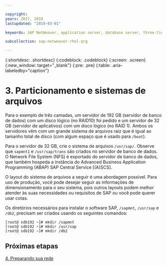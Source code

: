 ```yaml
---

copyright:
years: 2017, 2019
lastupdated: "2019-03-01"

keywords: SAP NetWeaver, application server, database server, three-tier

subcollection: sap-netweaver-rhel-qrg

---
```


{:shortdesc: .shortdesc}
{:codeblock: .codeblock}
{:screen: .screen}
{:new_window: target="_blank"}
{:pre: .pre}
{:table: .aria-labeledby="caption"}

# 3. Particionamento e sistemas de arquivos

Para o exemplo de três camadas, um servidor de 192 GB (servidor de banco de dados) com um disco lógico (no RAID10) foi pedido e um servidor de 32 GB (servidor de aplicativos) com um disco lógico (no RAID 1). Ambos os servidores vêm com um grande
sistema de arquivos raiz que é igual ao tamanho total de disco (com algum espaço que é usado para `/boot`).

Para o servidor de 32 GB, crie o sistema de arquivos `/usr/sap/`. Observe que `sapmnt1` e `/usr/sap/trans` são criados no servidor de banco de dados. O Network File System (NFS) é exportado do servidor de banco de dados, que também hospeda a instância do Advanced Business Application Programming (ABAP) SAP Central Service [(A)SCS].

O layout do sistema de arquivos a seguir é uma abordagem possível. Para uso de produção, você pode desejar seguir as
informações de dimensionamento para o seu sistema, pois outros layouts podem melhor atender às suas necessidades ou requisitos
de SAP ou você pode querer usar cotas.

Os diretórios necessários para instalar o software SAP, `/sapmnt`, `/usr/sap` e
`/db2`, precisam ser criados usando os seguintes comandos:
```
[root@ sdb192 ~]# mkdir /sapmnt
[root@ sdb192 ~]# mkdir /usr/sap
[root@ sdb192 ~]# mkdir /db2
```

## Próximas etapas

[4. Preparando sua rede](/docs/infrastructure/sap-netweaver-rhel-qrg?topic=sap-netweaver-rhel-qrg-network#network)
